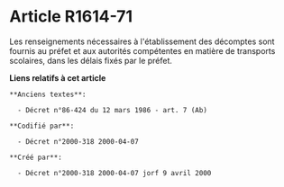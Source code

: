 # Article R1614-71

Les renseignements nécessaires à l'établissement des décomptes sont fournis au préfet et aux autorités compétentes en matière
de transports scolaires, dans les délais fixés par le préfet.

**Liens relatifs à cet article**

	**Anciens textes**:

	  - Décret n°86-424 du 12 mars 1986 - art. 7 (Ab)

	**Codifié par**:

	  - Décret n°2000-318 2000-04-07

	**Créé par**:

	  - Décret n°2000-318 2000-04-07 jorf 9 avril 2000
